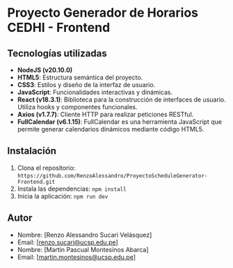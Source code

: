 # Proyecto Generador de Horarios CEDHI - Frontend

## Tecnologías utilizadas
- **NodeJS (v20.10.0)**
- **HTML5**: Estructura semántica del proyecto.
- **CSS3**: Estilos y diseño de la interfaz de usuario.
- **JavaScript**: Funcionalidades interactivas y dinámicas.
- **React (v18.3.1)**: Biblioteca para la construcción de interfaces de usuario. Utiliza hooks y componentes funcionales.
- **Axios (v1.7.7)**: Cliente HTTP para realizar peticiones RESTful.
- **FullCalendar (v6.1.15)**: FullCalendar es una herramienta JavaScript que permite generar calendarios dinámicos mediante código HTML5.

## Instalación
1. Clona el repositorio: `https://github.com/RenzoAlessandro/ProyectoScheduleGenerator-Frontend.git`
2. Instala las dependencias: `npm install`
3. Inicia la aplicación: `npm run dev`

## Autor
- Nombre: [Renzo Alessandro Sucari Velásquez] 
- Email: [renzo.sucari@ucsp.edu.pe]
- Nombre: [Martin Pascual Montesinos Abarca] 
- Email: [martin.montesinos@ucsp.edu.pe]